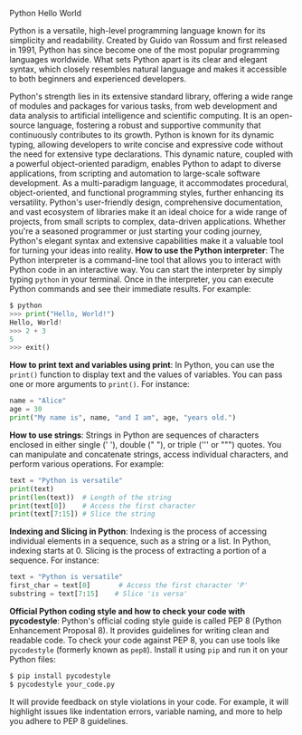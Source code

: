Python Hello World

Python is a versatile, high-level programming language known for its simplicity and readability. Created by Guido van Rossum and first released in 1991, Python has since become one of the most popular programming languages worldwide. What sets Python apart is its clear and elegant syntax, which closely resembles natural language and makes it accessible to both beginners and experienced developers.

Python's strength lies in its extensive standard library, offering a wide range of modules and packages for various tasks, from web development and data analysis to artificial intelligence and scientific computing. It is an open-source language, fostering a robust and supportive community that continuously contributes to its growth. Python is known for its dynamic typing, allowing developers to write concise and expressive code without the need for extensive type declarations. This dynamic nature, coupled with a powerful object-oriented paradigm, enables Python to adapt to diverse applications, from scripting and automation to large-scale software development. As a multi-paradigm language, it accommodates procedural, object-oriented, and functional programming styles, further enhancing its versatility. Python's user-friendly design, comprehensive documentation, and vast ecosystem of libraries make it an ideal choice for a wide range of projects, from small scripts to complex, data-driven applications. Whether you're a seasoned programmer or just starting your coding journey, Python's elegant syntax and extensive capabilities make it a valuable tool for turning your ideas into reality.
**How to use the Python interpreter**: 
The Python interpreter is a command-line tool that allows you to interact with Python code in an interactive way. You can start the interpreter by simply typing `python` in your terminal. Once in the interpreter, you can execute Python commands and see their immediate results. For example:

```python
$ python
>>> print("Hello, World!")
Hello, World!
>>> 2 + 3
5
>>> exit()
```

**How to print text and variables using print**: In Python, you can use the `print()` function to display text and the values of variables. You can pass one or more arguments to `print()`. For instance:

```python
name = "Alice"
age = 30
print("My name is", name, "and I am", age, "years old.")
```

**How to use strings**: Strings in Python are sequences of characters enclosed in either single (' '), double (" "), or triple (''' or """) quotes. You can manipulate and concatenate strings, access individual characters, and perform various operations. For example:

```python
text = "Python is versatile"
print(text)
print(len(text))  # Length of the string
print(text[0])    # Access the first character
print(text[7:15]) # Slice the string
```

**Indexing and Slicing in Python**: Indexing is the process of accessing individual elements in a sequence, such as a string or a list. In Python, indexing starts at 0. Slicing is the process of extracting a portion of a sequence. For instance:

```python
text = "Python is versatile"
first_char = text[0]       # Access the first character 'P'
substring = text[7:15]    # Slice 'is versa'
```

**Official Python coding style and how to check your code with pycodestyle**: Python's official coding style guide is called PEP 8 (Python Enhancement Proposal 8). It provides guidelines for writing clean and readable code. To check your code against PEP 8, you can use tools like `pycodestyle` (formerly known as `pep8`). Install it using `pip` and run it on your Python files:

```bash
$ pip install pycodestyle
$ pycodestyle your_code.py
```

It will provide feedback on style violations in your code. For example, it will highlight issues like indentation errors, variable naming, and more to help you adhere to PEP 8 guidelines.
